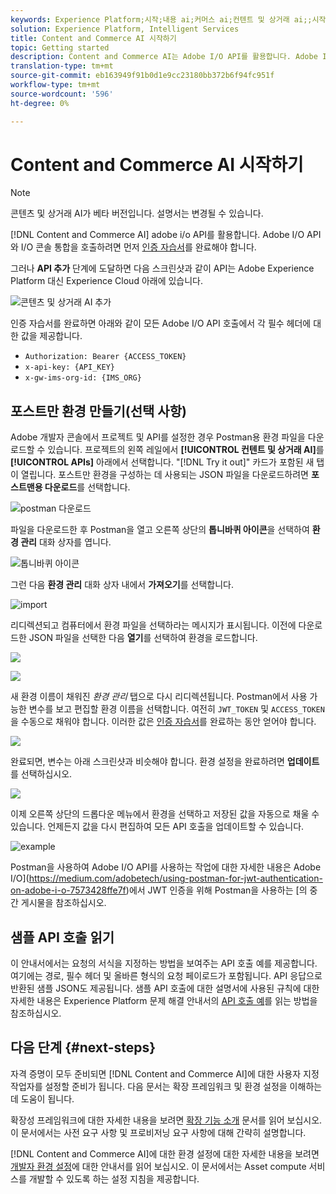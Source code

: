 ```yaml
---
keywords: Experience Platform;시작;내용 ai;커머스 ai;컨텐트 및 상거래 ai;;시작하기;content ai;getting started;content ai;commerce ai;content and commerce ai
solution: Experience Platform, Intelligent Services
title: Content and Commerce AI 시작하기
topic: Getting started
description: Content and Commerce AI는 Adobe I/O API를 활용합니다. Adobe I/O API 및 I/O 콘솔 통합을 호출하려면 먼저 인증 자습서를 완료해야 합니다.
translation-type: tm+mt
source-git-commit: eb163949f91b0d1e9cc23180bb372b6f94fc951f
workflow-type: tm+mt
source-wordcount: '596'
ht-degree: 0%

---
```



# Content and Commerce AI 시작하기

>[!NOTE]
>
>콘텐츠 및 상거래 AI가 베타 버전입니다. 설명서는 변경될 수 있습니다.

[!DNL Content and Commerce AI] adobe i/o API를 활용합니다. Adobe I/O API와 I/O 콘솔 통합을 호출하려면 먼저 [인증 자습서](https://www.adobe.com/go/platform-api-authentication-en)를 완료해야 합니다.

그러나 **API 추가** 단계에 도달하면 다음 스크린샷과 같이 API는 Adobe Experience Platform 대신 Experience Cloud 아래에 있습니다.

![콘텐츠 및 상거래 AI 추가](./images/add-api.png)

인증 자습서를 완료하면 아래와 같이 모든 Adobe I/O API 호출에서 각 필수 헤더에 대한 값을 제공합니다.

- `Authorization: Bearer {ACCESS_TOKEN}`
- `x-api-key: {API_KEY}`
- `x-gw-ims-org-id: {IMS_ORG}`

## 포스트만 환경 만들기(선택 사항)

Adobe 개발자 콘솔에서 프로젝트 및 API를 설정한 경우 Postman용 환경 파일을 다운로드할 수 있습니다. 프로젝트의 왼쪽 레일에서 **[!UICONTROL 컨텐트 및 상거래 AI]**&#x200B;를 **[!UICONTROL APIs]** 아래에서 선택합니다. &quot;[!DNL Try it out]&quot; 카드가 포함된 새 탭이 열립니다. 포스트만 환경을 구성하는 데 사용되는 JSON 파일을 다운로드하려면 **포스트맨용 다운로드**&#x200B;를 선택합니다.

![postman 다운로드](./images/add-to-postman.png)

파일을 다운로드한 후 Postman을 열고 오른쪽 상단의 **톱니바퀴 아이콘**&#x200B;을 선택하여 **환경 관리** 대화 상자를 엽니다.

![톱니바퀴 아이콘](./images/select-gear-icon.png)

그런 다음 **환경 관리** 대화 상자 내에서 **가져오기**&#x200B;를 선택합니다.

![import](./images/import.png)

리디렉션되고 컴퓨터에서 환경 파일을 선택하라는 메시지가 표시됩니다. 이전에 다운로드한 JSON 파일을 선택한 다음 **열기**&#x200B;를 선택하여 환경을 로드합니다.

![](./images/choose-your-file.png)

![](./images/click-open.png)

새 환경 이름이 채워진 *환경 관리* 탭으로 다시 리디렉션됩니다. Postman에서 사용 가능한 변수를 보고 편집할 환경 이름을 선택합니다. 여전히 `JWT_TOKEN` 및 `ACCESS_TOKEN`을 수동으로 채워야 합니다. 이러한 값은 [인증 자습서](https://www.adobe.com/go/platform-api-authentication-en)를 완료하는 동안 얻어야 합니다.

![](./images/re-direct.png)

완료되면, 변수는 아래 스크린샷과 비슷해야 합니다. 환경 설정을 완료하려면 **업데이트**&#x200B;를 선택하십시오.

![](./images/final-environment.png)

이제 오른쪽 상단의 드롭다운 메뉴에서 환경을 선택하고 저장된 값을 자동으로 채울 수 있습니다. 언제든지 값을 다시 편집하여 모든 API 호출을 업데이트할 수 있습니다.

![example](./images/select-environment.png)

Postman을 사용하여 Adobe I/O API를 사용하는 작업에 대한 자세한 내용은 Adobe I/O](https://medium.com/adobetech/using-postman-for-jwt-authentication-on-adobe-i-o-7573428ffe7f)에서 JWT 인증을 위해 Postman을 사용하는 [의 중간 게시물을 참조하십시오.

## 샘플 API 호출 읽기

이 안내서에서는 요청의 서식을 지정하는 방법을 보여주는 API 호출 예를 제공합니다. 여기에는 경로, 필수 헤더 및 올바른 형식의 요청 페이로드가 포함됩니다. API 응답으로 반환된 샘플 JSON도 제공됩니다. 샘플 API 호출에 대한 설명서에 사용된 규칙에 대한 자세한 내용은 Experience Platform 문제 해결 안내서의 [API 호출 예](../../landing/troubleshooting.md)를 읽는 방법을 참조하십시오.

## 다음 단계 {#next-steps}

자격 증명이 모두 준비되면 [!DNL Content and Commerce AI]에 대한 사용자 지정 작업자를 설정할 준비가 됩니다. 다음 문서는 확장 프레임워크 및 환경 설정을 이해하는 데 도움이 됩니다.

확장성 프레임워크에 대한 자세한 내용을 보려면 [확장 기능 소개](https://docs.adobe.com/content/help/en/asset-compute/using/extend/understand-extensibility.html) 문서를 읽어 보십시오. 이 문서에서는 사전 요구 사항 및 프로비저닝 요구 사항에 대해 간략히 설명합니다.

[!DNL Content and Commerce AI]에 대한 환경 설정에 대한 자세한 내용을 보려면 [개발자 환경 설정](https://docs.adobe.com/content/help/en/asset-compute/using/extend/setup-environment.html)에 대한 안내서를 읽어 보십시오. 이 문서에서는 Asset compute 서비스를 개발할 수 있도록 하는 설정 지침을 제공합니다.